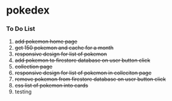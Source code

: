 # pokedex

### To Do List
1. ~~add pokemon home page~~
2. ~~get 150 pokemon and cache for a month~~
3. ~~responsive design for list of pokemon~~
4. ~~add pokemon to firestore database on user button click~~
5. ~~collection page~~
6. ~~responsive design for list of pokemon in colleciton page~~
7. ~~remove pokemon from firestore database on user button click~~
8. ~~css list of pokemon into cards~~
9. testing